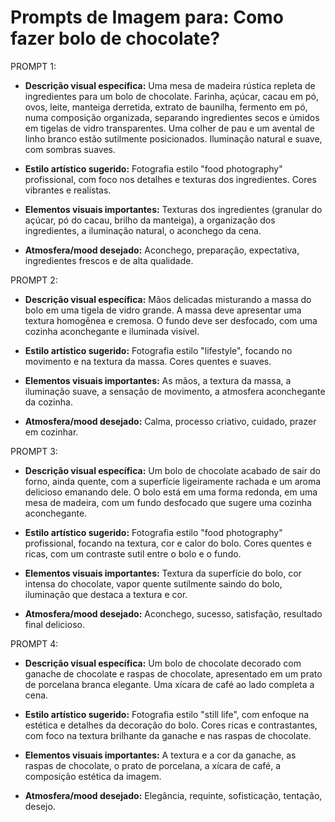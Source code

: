 # Prompts de Imagem para: Como fazer bolo de chocolate?

PROMPT 1:

* **Descrição visual específica:** Uma mesa de madeira rústica repleta de ingredientes para um bolo de chocolate.  Farinha, açúcar, cacau em pó, ovos, leite, manteiga derretida, extrato de baunilha, fermento em pó, numa composição organizada, separando ingredientes secos e úmidos em tigelas de vidro transparentes.  Uma colher de pau e um avental de linho branco estão sutilmente posicionados.  Iluminação natural e suave, com sombras suaves.

* **Estilo artístico sugerido:** Fotografia estilo "food photography" profissional, com foco nos detalhes e texturas dos ingredientes.  Cores vibrantes e realistas.

* **Elementos visuais importantes:** Texturas dos ingredientes (granular do açúcar, pó do cacau, brilho da manteiga), a organização dos ingredientes, a iluminação natural, o aconchego da cena.

* **Atmosfera/mood desejado:** Aconchego, preparação, expectativa, ingredientes frescos e de alta qualidade.


PROMPT 2:

* **Descrição visual específica:**  Mãos delicadas misturando a massa do bolo em uma tigela de vidro grande. A massa deve apresentar uma textura homogênea e cremosa.  O fundo deve ser desfocado, com uma cozinha aconchegante e iluminada visível.

* **Estilo artístico sugerido:** Fotografia estilo "lifestyle", focando no movimento e na textura da massa. Cores quentes e suaves.

* **Elementos visuais importantes:** As mãos, a textura da massa, a iluminação suave, a sensação de movimento, a atmosfera aconchegante da cozinha.

* **Atmosfera/mood desejado:**  Calma, processo criativo, cuidado, prazer em cozinhar.


PROMPT 3:

* **Descrição visual específica:** Um bolo de chocolate acabado de sair do forno, ainda quente, com a superfície ligeiramente rachada e um aroma delicioso emanando dele. O bolo está em uma forma redonda, em uma mesa de madeira, com um fundo desfocado que sugere uma cozinha aconchegante.

* **Estilo artístico sugerido:** Fotografia estilo "food photography" profissional, focando na textura, cor e calor do bolo. Cores quentes e ricas, com um contraste sutil entre o bolo e o fundo.

* **Elementos visuais importantes:** Textura da superfície do bolo, cor intensa do chocolate, vapor quente sutilmente saindo do bolo, iluminação que destaca a textura e cor.

* **Atmosfera/mood desejado:**  Aconchego, sucesso, satisfação, resultado final delicioso.


PROMPT 4:

* **Descrição visual específica:** Um bolo de chocolate decorado com ganache de chocolate e raspas de chocolate, apresentado em um prato de porcelana branca elegante. Uma xícara de café ao lado completa a cena.

* **Estilo artístico sugerido:** Fotografia estilo "still life", com enfoque na estética e detalhes da decoração do bolo.  Cores ricas e contrastantes, com foco na textura brilhante da ganache e nas raspas de chocolate.

* **Elementos visuais importantes:** A textura e a cor da ganache, as raspas de chocolate, o prato de porcelana, a xícara de café, a composição estética da imagem.

* **Atmosfera/mood desejado:**  Elegância, requinte, sofisticação, tentação, desejo.
